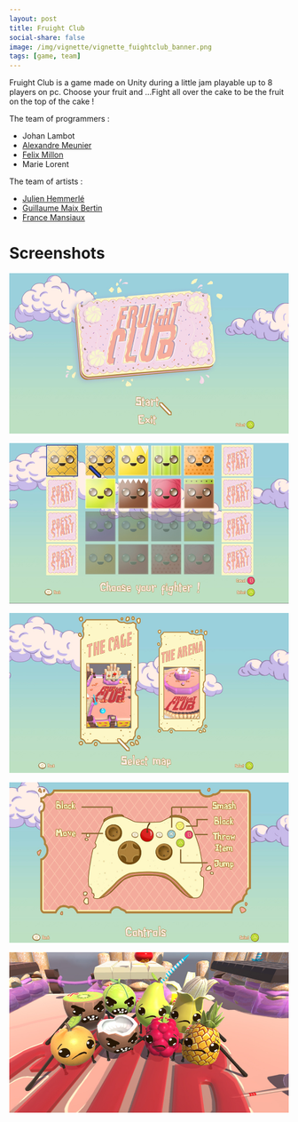 ```yaml
---
layout: post
title: Fruight Club
social-share: false
image: /img/vignette/vignette_fuightclub_banner.png
tags: [game, team]
---
```


Fruight Club is a game made on Unity during a little jam playable up to 8 players on pc.
Choose your fruit and ...Fight all over the cake to be the fruit on the top of the cake !

The team of programmers :
- Johan Lambot
- [Alexandre Meunier](http://alexandremeunier.com/) 
- [Felix Millon](http://millonfelix.daportfolio.com/)
- Marie Lorent

The team of artists :
- [Julien Hemmerlé](http://www.niouhop.com/)
- [Guillaume Maix Bertin](https://www.strikingly.com/maix-bertin3d)
- [France Mansiaux](http://france-mansiaux.com/)

# Screenshots

![Fruight Club 1](/img/fruightclub.jpg)

![Fruight Club 2](/img/fruightclub2.jpg)

![Fruight Club 3](/img/fruightclub3.jpg)

![Fruight Club 4](/img/fruightclub4.jpg)

![Fruight Club 5](/img/fruightclub5.jpg)